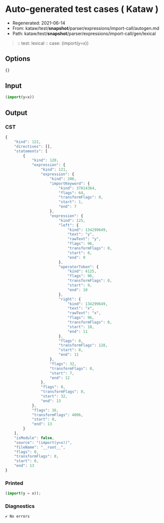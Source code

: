 # Auto-generated test cases ( Kataw )
- Regenerated: 2021-06-14
- From: kataw/test/__snapshot__/parser/expressions/import-call/autogen.md
- Path: kataw/test/__snapshot__/parser/expressions/import-call/gen/lexical
> :: test: lexical
> :: case: (import(y=x))
## Options

`````js
{}
`````
## Input

`````js
(import(y=x))
`````
## Output

### CST

```javascript
{
    "kind": 122,
    "directives": [],
    "statements": [
        {
            "kind": 120,
            "expression": {
                "kind": 121,
                "expression": {
                    "kind": 206,
                    "importKeyword": {
                        "kind": 37814364,
                        "flags": 64,
                        "transformFlags": 0,
                        "start": 1,
                        "end": 7
                    },
                    "expression": {
                        "kind": 125,
                        "left": {
                            "kind": 134299649,
                            "text": "y",
                            "rawText": "y",
                            "flags": 96,
                            "transformFlags": 0,
                            "start": 8,
                            "end": 9
                        },
                        "operatorToken": {
                            "kind": 4125,
                            "flags": 96,
                            "transformFlags": 0,
                            "start": 9,
                            "end": 10
                        },
                        "right": {
                            "kind": 134299649,
                            "text": "x",
                            "rawText": "x",
                            "flags": 96,
                            "transformFlags": 0,
                            "start": 10,
                            "end": 11
                        },
                        "flags": 0,
                        "transformFlags": 128,
                        "start": 8,
                        "end": 11
                    },
                    "flags": 32,
                    "transformFlags": 0,
                    "start": 7,
                    "end": 12
                },
                "flags": 0,
                "transformFlags": 0,
                "start": 32,
                "end": 13
            },
            "flags": 16,
            "transformFlags": 4096,
            "start": 0,
            "end": 13
        }
    ],
    "isModule": false,
    "source": "(import(y=x))",
    "fileName": "__root__",
    "flags": 0,
    "transformFlags": 0,
    "start": 0,
    "end": 13
}
```

### Printed

```javascript
(import(y = x));
```

### Diagnostics

```javascript
✔ No errors
```

